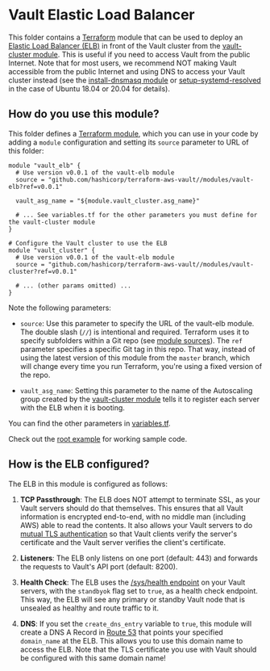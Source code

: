 # Vault Elastic Load Balancer

This folder contains a [Terraform](https://www.terraform.io/) module that can be used to deploy an [Elastic Load
Balancer (ELB)](https://aws.amazon.com/elasticloadbalancing/classicloadbalancer/) in front of the Vault cluster
from the [vault-cluster module](https://github.com/hashicorp/terraform-aws-vault/tree/master/modules/vault-cluster). This is useful if you need to access Vault from the public
Internet. Note that for most users, we recommend NOT making Vault accessible from the public Internet and using
DNS to access your Vault cluster instead (see the [install-dnsmasq
module](https://github.com/hashicorp/terraform-aws-consul/tree/master/modules/install-dnsmasq) or [setup-systemd-resolved](https://github.com/hashicorp/terraform-aws-consul/tree/master/modules/setup-systemd-resolved)
in the case of Ubuntu 18.04 or 20.04 for details).




## How do you use this module?

This folder defines a [Terraform module](https://www.terraform.io/docs/modules/usage.html), which you can use in your
code by adding a `module` configuration and setting its `source` parameter to URL of this folder:

```hcl
module "vault_elb" {
  # Use version v0.0.1 of the vault-elb module
  source = "github.com/hashicorp/terraform-aws-vault//modules/vault-elb?ref=v0.0.1"

  vault_asg_name = "${module.vault_cluster.asg_name}"

  # ... See variables.tf for the other parameters you must define for the vault-cluster module
}

# Configure the Vault cluster to use the ELB
module "vault_cluster" {
  # Use version v0.0.1 of the vault-elb module
  source = "github.com/hashicorp/terraform-aws-vault//modules/vault-cluster?ref=v0.0.1"

  # ... (other params omitted) ...
}
```

Note the following parameters:

* `source`: Use this parameter to specify the URL of the vault-elb module. The double slash (`//`) is intentional
  and required. Terraform uses it to specify subfolders within a Git repo (see [module
  sources](https://www.terraform.io/docs/modules/sources.html)). The `ref` parameter specifies a specific Git tag in
  this repo. That way, instead of using the latest version of this module from the `master` branch, which
  will change every time you run Terraform, you're using a fixed version of the repo.

* `vault_asg_name`: Setting this parameter to the name of the Autoscaling group created by the
  [vault-cluster module](https://github.com/hashicorp/terraform-aws-vault/tree/master/modules/vault-cluster)
  tells it to register each server with the ELB when it is booting.

You can find the other parameters in [variables.tf](variables.tf).

Check out the [root example](https://github.com/hashicorp/terraform-aws-vault/tree/master/examples/root-example) for working sample code.




## How is the ELB configured?

The ELB in this module is configured as follows:

1. **TCP Passthrough**: The ELB does NOT attempt to terminate SSL, as your Vault servers should do that themselves.
   This ensures that all Vault information is encrypted end-to-end, with no middle man (including AWS) able to read
   the contents. It also allows your Vault servers to do [mutual TLS
   authentication](https://en.wikipedia.org/wiki/Mutual_authentication) so that Vault clients verify the server's
   certificate and the Vault server verifies the client's certificate.

1. **Listeners**: The ELB only listens on one port (default: 443) and forwards the requests to Vault's API port
   (default: 8200).

1. **Health Check**: The ELB uses the [/sys/health endpoint](https://www.vaultproject.io/api/system/health.html) on
   your Vault servers, with the `standbyok` flag set to `true`, as a health check endpoint. This way, the ELB will see
   any primary or standby Vault node that is unsealed as healthy and route traffic to it.

1. **DNS**: If you set the `create_dns_entry` variable to `true`, this module will create a DNS A Record in [Route
   53](https://aws.amazon.com/route53/) that points your specified `domain_name` at the ELB. This allows you to use
   this domain name to access the ELB. Note that the TLS certificate you use with Vault should be configured with this
   same domain name!
